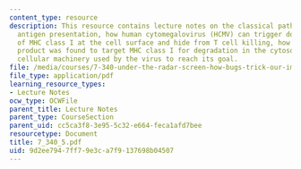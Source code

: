 ```yaml
---
content_type: resource
description: This resource contains lecture notes on the classical pathway of endogenous
  antigen presentation, how human cytomegalovirus (HCMV) can trigger down-regulation
  of MHC class I at the cell surface and hide from T cell killing, how an HCMV gene
  product was found to target MHC class I for degradation in the cytosol, and the
  cellular machinery used by the virus to reach its goal.
file: /media/courses/7-340-under-the-radar-screen-how-bugs-trick-our-immune-defenses-spring-2007/9d2ee7947ff79e3ca7f9137698b04507_7_340_5.pdf
file_type: application/pdf
learning_resource_types:
- Lecture Notes
ocw_type: OCWFile
parent_title: Lecture Notes
parent_type: CourseSection
parent_uid: cc5ca3f8-3e95-5c32-e664-feca1afd7bee
resourcetype: Document
title: 7_340_5.pdf
uid: 9d2ee794-7ff7-9e3c-a7f9-137698b04507
---
```

